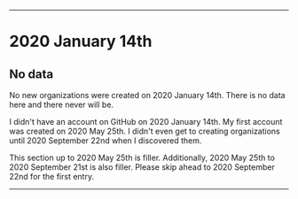 
***

# 2020 January 14th

## No data

No new organizations were created on 2020 January 14th. There is no data here and there never will be.

I didn't have an account on GitHub on 2020 January 14th. My first account was created on 2020 May 25th. I didn't even get to creating organizations until 2020 September 22nd when I discovered them.

This section up to 2020 May 25th is filler. Additionally, 2020 May 25th to 2020 September 21st is also filler. Please skip ahead to 2020 September 22nd for the first entry.

***
